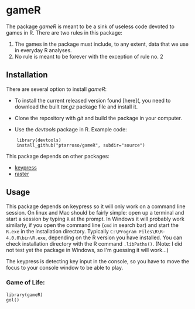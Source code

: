# gameR

The package *gameR* is meant to be a sink of useless code devoted to games in R.
There are two rules in this package:
 1. The games in the package must include, to any extent, data that we use in 
 everyday R analyses.
 2. No rule is meant to be forever with the exception of rule no. 2


## Installation

There are several option to install *gameR*:

- To install the current released version found [here](, you need to
  download the built *tar.gz* package file and install it.

- Clone the repository with *git* and build the package in your computer.

- Use the *devtools* package in R. Example code:

```
    library(devtools)
    install_github("ptarroso/gameR", subdir="source")
```

This package depends on other packages:
- [keypress](https://cran.r-project.org/web/packages/keypress/index.html)
- [raster](https://cran.r-project.org/web/packages/raster/index.html)

## Usage

This package depends on keypress so it will only work on a command line session.
On linux and Mac should be fairly simple: open up a terminal and start a session
by typing `R` at the prompt. In Windows it will probably work similarly, if you
open the command line (`cmd` in search bar) and start the `R.exe` in the 
installation directory. Typically `C:\Program Files\R\R-4.0.0\bin\R.exe`, depending
on the R version you have installed. You can check installation directory with 
the R command `.libPaths()`. (Note: I did not test yet the package in Windows, 
so I'm guessing it will work...)

The keypress is detecting key input in the console, so you have to move the focus 
to your console window to be able to play.

### Game of Life:
```
library(gameR)
gol()
```




